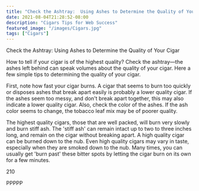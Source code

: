 ```yaml
---
title: "Check the Ashtray:  Using Ashes to Determine the Quality of Your Cigar"
date: 2021-08-04T21:28:52-08:00
description: "Cigars Tips for Web Success"
featured_image: "/images/Cigars.jpg"
tags: ["Cigars"]
---
```


Check the Ashtray:  Using Ashes to Determine the Quality of Your Cigar

How to tell if your cigar is of the highest quality?  Check the ashtray—the ashes left behind can speak volumes about the quality of your cigar.  Here a few simple tips to determining the quality of your cigar.  

First, note how fast your cigar burns.  A cigar that seems to burn too quickly or disposes ashes that break apart easily is probably a lower quality cigar.  If the ashes seem too messy, and don't break apart together, this may also indicate a lower quality cigar.  Also, check the color of the ashes.  If the ash color seems to change, the tobacco leaf mix may be of poorer quality.  

The highest quality cigars, those that are well packed, will burn very slowly and burn stiff ash.  The 'stiff ash' can remain intact up to two to three inches long, and remain on the cigar without breaking apart.  A high quality cigar can be burned down to the nub.  Even high quality cigars may vary in taste, especially when they are smoked down to the nub.  Many times, you can usually get 'burn past' these bitter spots by letting the cigar burn on its own for a few minutes.  

210

PPPPP



